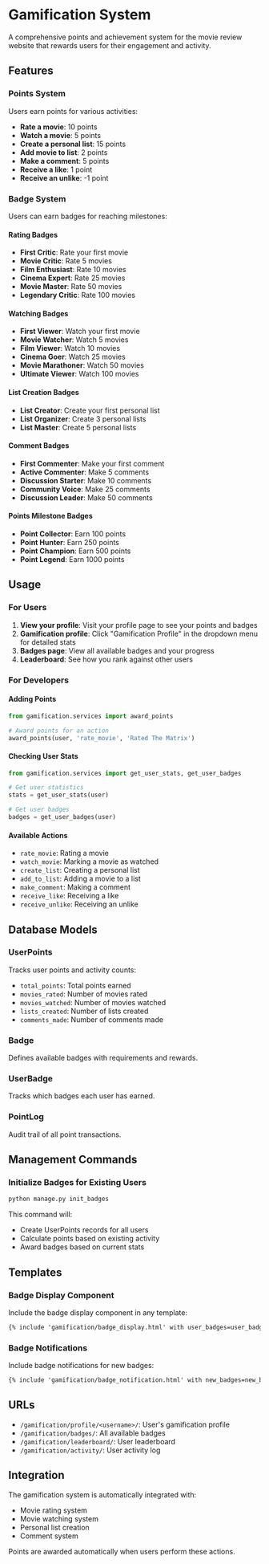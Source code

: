 # Gamification System

A comprehensive points and achievement system for the movie review website that rewards users for their engagement and activity.

## Features

### Points System
Users earn points for various activities:
- **Rate a movie**: 10 points
- **Watch a movie**: 5 points  
- **Create a personal list**: 15 points
- **Add movie to list**: 2 points
- **Make a comment**: 5 points
- **Receive a like**: 1 point
- **Receive an unlike**: -1 point

### Badge System
Users can earn badges for reaching milestones:

#### Rating Badges
- **First Critic**: Rate your first movie
- **Movie Critic**: Rate 5 movies
- **Film Enthusiast**: Rate 10 movies
- **Cinema Expert**: Rate 25 movies
- **Movie Master**: Rate 50 movies
- **Legendary Critic**: Rate 100 movies

#### Watching Badges
- **First Viewer**: Watch your first movie
- **Movie Watcher**: Watch 5 movies
- **Film Viewer**: Watch 10 movies
- **Cinema Goer**: Watch 25 movies
- **Movie Marathoner**: Watch 50 movies
- **Ultimate Viewer**: Watch 100 movies

#### List Creation Badges
- **List Creator**: Create your first personal list
- **List Organizer**: Create 3 personal lists
- **List Master**: Create 5 personal lists

#### Comment Badges
- **First Commenter**: Make your first comment
- **Active Commenter**: Make 5 comments
- **Discussion Starter**: Make 10 comments
- **Community Voice**: Make 25 comments
- **Discussion Leader**: Make 50 comments

#### Points Milestone Badges
- **Point Collector**: Earn 100 points
- **Point Hunter**: Earn 250 points
- **Point Champion**: Earn 500 points
- **Point Legend**: Earn 1000 points

## Usage

### For Users
1. **View your profile**: Visit your profile page to see your points and badges
2. **Gamification profile**: Click "Gamification Profile" in the dropdown menu for detailed stats
3. **Badges page**: View all available badges and your progress
4. **Leaderboard**: See how you rank against other users

### For Developers

#### Adding Points
```python
from gamification.services import award_points

# Award points for an action
award_points(user, 'rate_movie', 'Rated The Matrix')
```

#### Checking User Stats
```python
from gamification.services import get_user_stats, get_user_badges

# Get user statistics
stats = get_user_stats(user)

# Get user badges
badges = get_user_badges(user)
```

#### Available Actions
- `rate_movie`: Rating a movie
- `watch_movie`: Marking a movie as watched
- `create_list`: Creating a personal list
- `add_to_list`: Adding a movie to a list
- `make_comment`: Making a comment
- `receive_like`: Receiving a like
- `receive_unlike`: Receiving an unlike

## Database Models

### UserPoints
Tracks user points and activity counts:
- `total_points`: Total points earned
- `movies_rated`: Number of movies rated
- `movies_watched`: Number of movies watched
- `lists_created`: Number of lists created
- `comments_made`: Number of comments made

### Badge
Defines available badges with requirements and rewards.

### UserBadge
Tracks which badges each user has earned.

### PointLog
Audit trail of all point transactions.

## Management Commands

### Initialize Badges for Existing Users
```bash
python manage.py init_badges
```
This command will:
- Create UserPoints records for all users
- Calculate points based on existing activity
- Award badges based on current stats

## Templates

### Badge Display Component
Include the badge display component in any template:
```html
{% include 'gamification/badge_display.html' with user_badges=user_badges %}
```

### Badge Notifications
Include badge notifications for new badges:
```html
{% include 'gamification/badge_notification.html' with new_badges=new_badges %}
```

## URLs

- `/gamification/profile/<username>/`: User's gamification profile
- `/gamification/badges/`: All available badges
- `/gamification/leaderboard/`: User leaderboard
- `/gamification/activity/`: User activity log

## Integration

The gamification system is automatically integrated with:
- Movie rating system
- Movie watching system
- Personal list creation
- Comment system

Points are awarded automatically when users perform these actions.
